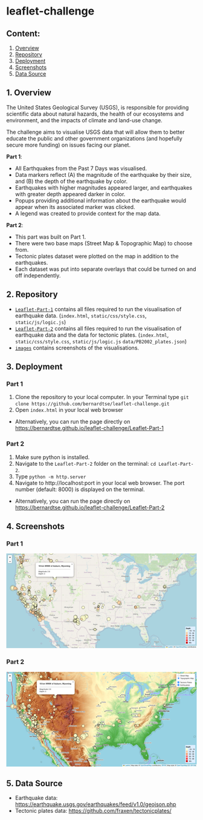 # leaflet-challenge

## Content:
1. [Overview](#1-overview)
2. [Repository](#2-repository)
3. [Deployment](#3-deployment)
4. [Screenshots](#4-screenshots)
5. [Data Source](#5-data-source)

## 1. Overview
The United States Geological Survey (USGS), is responsible for providing scientific data about natural hazards, the health of our ecosystems and environment, and the impacts of climate and land-use change.

The challenge aims to visualise USGS data that will allow them to better educate the public and other government organizations (and hopefully secure more funding) on issues facing our planet.

**Part 1**:
- All Earthquakes from the Past 7 Days was visualised. 
- Data markers reflect (A) the magnitude of the earthquake by their size, and (B) the depth of the earthquake by color.
- Earthquakes with higher magnitudes appeared larger, and earthquakes with greater depth appeared darker in color.
- Popups providing additional information about the earthquake would appear when its associated marker was clicked.
- A legend was created to provide context for the map data.


**Part 2**:
- This part was built on  Part 1.
- There were two base maps (Street Map & Topographic Map) to choose from.
- Tectonic plates dataset were plotted on the map in addition to the earthquakes.
- Each dataset was put into separate overlays that could be turned on and off independently.


## 2. Repository
- [`Leaflet-Part-1`](Leaflet-Part-1) contains all files required to run the visualisation of earthquake data. (`index.html`, `static/css/style.css`, `static/js/logic.js`)
- [`Leaflet-Part-2`](Leaflet-Part-2) contains all files required to run the visualisation of earthquake data and the data for tectonic plates. (`index.html`, `static/css/style.css`, `static/js/logic.js` `data/PB2002_plates.json`)
- [`images`](images) contains screenshots of the visualisations. 

## 3. Deployment
### Part 1
1. Clone the repository to your local computer. In your Terminal type `git clone https://github.com/bernardtse/leaflet-challenge.git`
2. Open `index.html` in your local web browser
- Alternatively, you can run the page directly on https://bernardtse.github.io/leaflet-challenge/Leaflet-Part-1

### Part 2
1. Make sure python is installed.
2. Navigate to the `Leaflet-Part-2` folder on the terminal: `cd Leaflet-Part-2`.
3. Type `python -m http.server`
4. Navigate to http://localhost:port in your local web browser. The port number (default: 8000) is displayed on the terminal. 
- Alternatively, you can run the page directly on https://bernardtse.github.io/leaflet-challenge/Leaflet-Part-2

## 4. Screenshots
### Part 1
![Part 1](images/part1.png)
### Part 2
![Part 2](images/part2.png)

## 5. Data Source
- Earthquake data: https://earthquake.usgs.gov/earthquakes/feed/v1.0/geojson.php
- Tectonic plates data: https://github.com/fraxen/tectonicplates/


